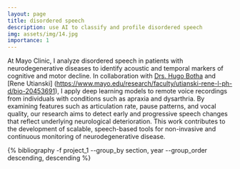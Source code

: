 ```yaml
---
layout: page
title: disordered speech
description: use AI to classify and profile disordered speech
img: assets/img/14.jpg
importance: 1
---
```


At Mayo Clinic, I analyze disordered speech in patients with neurodegenerative diseases to identify acoustic and temporal markers of cognitive and motor decline. In collaboration with [Drs. Hugo Botha](https://www.mayo.edu/research/faculty/botha-hugo-m-b-ch-b/bio-20452613) and [Rene Utianski] (https://www.mayo.edu/research/faculty/utianski-rene-l-ph-d/bio-20453691), I apply deep learning models to remote voice recordings from individuals with conditions such as apraxia and dysarthria. By examining features such as articulation rate, pause patterns, and vocal quality, our research aims to detect early and progressive speech changes that reflect underlying neurological deterioration. This work contributes to the development of scalable, speech-based tools for non-invasive and continuous monitoring of neurodegenerative disease.

<div class="publications">

{% bibliography -f project_1 --group_by section, year --group_order descending, descending %}

</div>